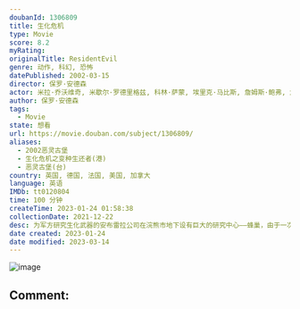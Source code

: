 ```yaml
---
doubanId: 1306809
title: 生化危机
type: Movie
score: 8.2
myRating: 
originalTitle: ResidentEvil
genre: 动作, 科幻, 恐怖
datePublished: 2002-03-15
director: 保罗·安德森
actor: 米拉·乔沃维奇, 米歇尔·罗德里格兹, 科林·萨蒙, 埃里克·马比斯, 詹姆斯·鲍弗, 詹森·艾萨克, 海克·玛卡琪, 菲奥娜·格拉斯科特, 帕斯奎尔·阿莱亚尔迪, 马丁·克鲁斯, 史蒂芬·比灵顿, 杰米斯·巴特勒, 约瑟夫·梅, 丽兹·梅·布莱丝, 杰米·哈丁, undefined
author: 保罗·安德森
tags:
  - Movie
state: 想看
url: https://movie.douban.com/subject/1306809/
aliases:
  - 2002恶灵古堡
  - 生化危机之变种生还者(港)
  - 恶灵古堡(台)
country: 英国, 德国, 法国, 美国, 加拿大
language: 英语
IMDb: tt0120804
time: 100 分钟
createTime: 2023-01-24 01:58:38
collectionDate: 2021-12-22
desc: 为军方研究生化武器的安布雷拉公司在浣熊市地下设有巨大的研究中心——蜂巢，由于一次意外事故导致可通过空气传播的生化武器泄露，负责蜂巢安保的电脑系统“红色女王”启动应急措施，却导致数百名工作人员罹难……四...
date created: 2023-01-24
date modified: 2023-03-14
---
```


![image](p2174120073.jpg)

Comment:
---
